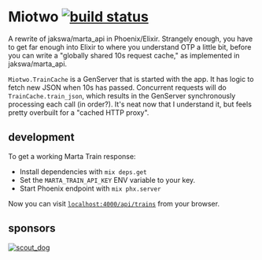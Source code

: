 # Miotwo [![build status](https://travis-ci.org/jakswa/miotwo.svg?branch=master)](https://travis-ci.org/jakswa/miotwo)

A rewrite of jakswa/marta_api in Phoenix/Elixir. Strangely enough, you have to get far enough into Elixir to where you understand OTP a little bit, before you can write a "globally shared 10s request cache," as implemented in jakswa/marta_api.

`Miotwo.TrainCache` is a GenServer that is started with the app. It has logic to fetch new JSON when 10s has passed. Concurrent requests will do `TrainCache.train_json`, which results in the GenServer synchronously processing each call (in order?). It's neat now that I understand it, but feels pretty overbuilt for a "cached HTTP proxy".

## development

To get a working Marta Train response:

  * Install dependencies with `mix deps.get`
  * Set the `MARTA_TRAIN_API_KEY` ENV variable to your key.
  * Start Phoenix endpoint with `mix phx.server`

Now you can visit [`localhost:4000/api/trains`](http://localhost:4000/api/trains) from your browser.

## sponsors

[![scout_dog](https://user-images.githubusercontent.com/137793/40133142-e31ee672-590c-11e8-817e-b5fb6b6a18d4.png)](https://scoutapp.com/)

